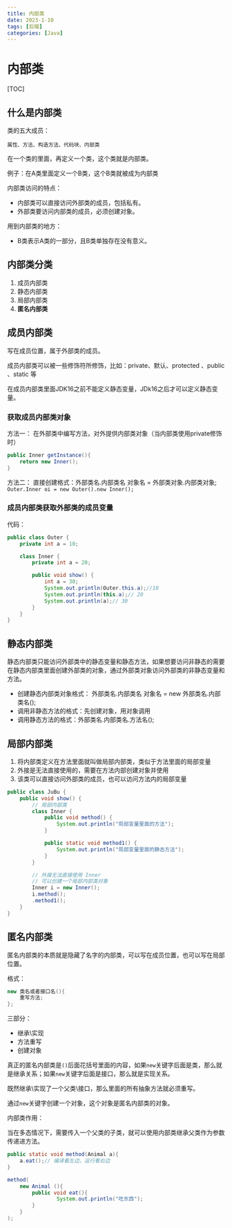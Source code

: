 ```yaml
---
title: 内部类
date: 2023-1-10
tags: [后端]
categories: [Java]
---
```

# 内部类
[TOC]

## 什么是内部类

类的五大成员：

	属性、方法、构造方法、代码块、内部类

在一个类的里面，再定义一个类，这个类就是内部类。

例子：在A类里面定义一个B类，这个B类就被成为内部类

内部类访问的特点：

- 内部类可以直接访问外部类的成员，包括私有。
- 外部类要访问内部类的成员，必须创建对象。

用到内部类的地方：
- B类表示A类的一部分，且B类单独存在没有意义。

## 内部类分类

1. 成员内部类
2. 静态内部类
3. 局部内部类
4. **匿名内部类**

## 成员内部类

写在成员位置，属于外部类的成员。

 成员内部类可以被一些修饰符所修饰，比如：private、默认、protected 、public 、static 等

 在成员内部类里面JDK16之前不能定义静态变量，JDk16之后才可以定义静态变量。

 ### 获取成员内部类对象

 方法一：
 	在外部类中编写方法，对外提供内部类对象（当内部类使用private修饰时）

```java
public Inner getInstance(){
	return new Inner();
}
```

方法二：
 	直接创建格式：外部类名.内部类名 对象名 = 外部类对象.内部类对象;
 	`Outer.Inner oi = new Outer().new Inner();`

### 成员内部类获取外部类的成员变量

代码：

```java
public class Outer {
    private int a = 10;

    class Inner {
        private int a = 20;

        public void show() {
            int a = 30;
            System.out.println(Outer.this.a);//10
            System.out.println(this.a);// 20
            System.out.println(a);// 30
        }
    }
}
```

## 静态内部类

静态内部类只能访问外部类中的静态变量和静态方法，如果想要访问非静态的需要在静态内部类里面创建外部类的对象，通过外部类对象访问外部类的非静态变量和方法。

- 创建静态内部类对象格式： 外部类名.内部类名 对象名 = new 外部类名.内部类名();
- 调用非静态方法的格式：先创建对象，用对象调用
- 调用静态方法的格式：外部类名.内部类名.方法名();

## 局部内部类

1. 将内部类定义在方法里面就叫做局部内部类，类似于方法里面的局部变量
2. 外接是无法直接使用的，需要在方法内部创建对象并使用
3. 该类可以直接访问外部类的成员，也可以访问方法内的局部变量

```java
public class JuBu {
    public void show() {
        // 局部内部类
        class Inner {
            public void method() {
                System.out.println("局部变量里面的方法");
            }

            public static void method1() {
                System.out.println("局部变量里面的静态方法");
            }
        }

        // 外接无法直接使用 Inner
        // 可以创建一个局部内部类对象
        Inner i = new Inner();
        i.method();
        .method1();
    }
}

```

## 匿名内部类

匿名内部类的本质就是隐藏了名字的内部类，可以写在成员位置，也可以写在局部位置。

格式：

```java
new 类名或者接口名(){
	重写方法;
};
```

三部分：
- 继承\实现
- 方法重写
- 创建对象

真正的匿名内部类是`()`后面花括号里面的内容，如果`new`关键字后面是类，那么就是继承关系；如果`new`关键字后面是接口，那么就是实现关系。

既然继承\实现了一个父类\接口，那么里面的所有抽象方法就必须重写。

通过`new`关键字创建一个对象，这个对象是匿名内部类的对象。

内部类作用：

当在多态情况下，需要传入一个父类的子类，就可以使用内部类继承父类作为参数传递进方法。

```java
public static void method(Animal a){
	a.eat();// 编译看左边，运行看右边
}

method(
	new Animal (){
		public void eat(){
				System.out.println("吃东西");
		}
	}
);
```